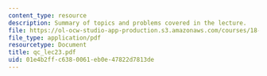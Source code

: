 ```yaml
---
content_type: resource
description: Summary of topics and problems covered in the lecture.
file: https://ol-ocw-studio-app-production.s3.amazonaws.com/courses/18-435j-quantum-computation-fall-2003/01e4b2ffc6380061eb0e47822d7813de_qc_lec23.pdf
file_type: application/pdf
resourcetype: Document
title: qc_lec23.pdf
uid: 01e4b2ff-c638-0061-eb0e-47822d7813de
---
```

